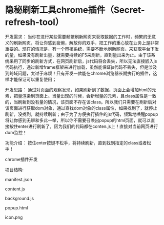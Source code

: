 # 隐秘刷新工具chrome插件（Secret-refresh-tool）

开发需求：
当你在进行某些需要频繁刷新网页来获取数据的工作时，频繁的无意义的刷新网页，将让你感到疲倦，解放你的双手，把工作的重心放在业务上是非常重要的。现在的情况是，有一个审核系统，需要不断地刷新网页，来获取平台下发的量，如果没有刷新出量，就需要持续的F5来刷新，直到量出来为止。由于该系统采用了同步的刷新方式，在网页刷新后，js代码将会丢失，所以无法直接嵌入js代码执行，通过新增frame框架来进行加载，虽然能保证js代码不丢失，但是涉及到跨域问题，太过于麻烦！只有开发一款能在chrome浏览器长期执行的插件，这样才能保证可以重复使用；

开发思路：
通过对页面的观察发现，如果刷新到了数据，页面上会增加html的元素，把量渲染到页面上。当量出现的时候，会新增量的元素，且class属性是一致的，当刷新到没有量的情况，该页面不存在该class。所以我们只需要在刷新后对该页面进行获取dom对象，通过查找dom对象的class属性，如果找到了，就停止刷新，没找到，就持续刷新；由于为了方便执行插件的js代码，频繁地唤醒popup将让你感到无聊和多此一举，所以你不需要召唤出popup的html页面，就可以直接按住enter进行刷新了，因为我们的代码都在conten.js上！直接对当前网页进行dom监控！

功能介绍：
按住enter按键不松手，将持续刷新，直到找到指定的class或者松手！

chrome插件开发

项目结构:

manifest.json

content.js

background.js

popup.html

icon.png


